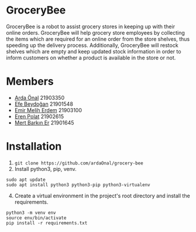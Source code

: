 # GroceryBee
GroceryBee is a robot to assist grocery stores in keeping up with their online orders. GroceryBee will help grocery store employees by collecting the items which are required for an online order from the store shelves, thus speeding up the delivery process. Additionally, GroceryBee will restock shelves which are empty and keep updated stock information in order to inform customers on whether a product is available in the store or not.

# Members
- [Arda Önal](https://www.linkedin.com/in/ardaonal/) 21903350
- [Efe Beydoğan](https://www.linkedin.com/in/efebeydogan/) 21901548
- [Emir Melih Erdem](https://www.linkedin.com/in/emir-melih-erdem/) 21903100
- [Eren Polat](https://www.linkedin.com/in/eren-polat323/) 21902615
- [Mert Barkın Er](https://www.linkedin.com/in/mertbarkın/) 21901645

# Installation
1) ```git clone https://github.com/ardaOnal/grocery-bee```
2) Install python3, pip, venv.
```
sudo apt update
sudo apt install python3 python3-pip python3-virtualenv
```
4) Create a virtual environment in the project's root directory and install the requirements.
```
python3 -m venv env
source env/bin/activate
pip install -r requirements.txt
```
